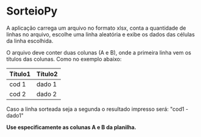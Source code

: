 # SorteioPy

A aplicação carrega um arquivo no formato xlsx, conta a quantidade de linhas no arquivo, escolhe uma linha aleatória e exibe os dados das células da linha escolhida.

O arquivo deve conter duas colunas (A e B), onde a primeira linha vem os títulos das colunas. Como no exemplo abaixo:

| Título1 | Título2 |
|---------|---------|
| cod 1   | dado 1  |
| cod 2   | dado 2  |

Caso a linha sorteada seja a segunda o resultado impresso será:
"cod1 - dado1"

**Use especificamente as colunas A e B da planilha.**